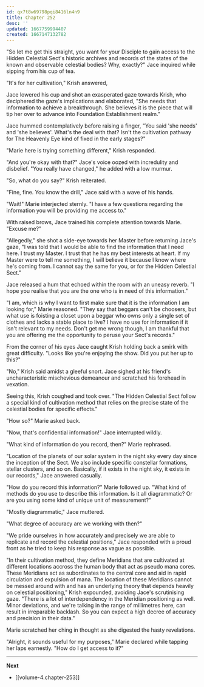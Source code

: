 ```yaml
---
id: qx7t8w69798pqi8416ln4n9
title: Chapter 252
desc: ''
updated: 1667759994407
created: 1667147132782
---
```


"So let me get this straight, you want for your Disciple to gain access to the Hidden Celestial Sect's historic archives and records of the states of the known and observable celestial bodies? Why, exactly?" Jace inquired while sipping from his cup of tea.

"It's for her cultivation," Krish answered,

Jace lowered his cup and shot an exasperated gaze towards Krish, who deciphered the gaze's implications and elaborated, "She needs that information to achieve a breakthrough. She believes it is the piece that will tip her over to advance into Foundation Establishment realm."

Jace hummed contemplatively before raising a finger, "You said 'she needs' and 'she believes'. What's the deal with that? Isn't the cultivation pathway for The Heavenly Eye kind of fixed in the early stages?"

"Marie here is trying something different," Krish responded.

"And you're okay with that?" Jace's voice oozed with incredulity and disbelief. "You really have changed," he added with a low murmur.

"So, what do you say?" Krish reiterated.

"Fine, fine. You know the drill," Jace said with a wave of his hands.

"Wait!" Marie interjected sternly. "I have a few questions regarding the information you will be providing me access to."

With raised brows, Jace trained his complete attention towards Marie. "Excuse me?"

"Allegedly," she shot a side-eye towards her Master before returning Jace's gaze, "I was told that I would be able to find the information that I need here. I trust my Master. I trust that he has my best interests at heart. If my Master were to tell me something, I will believe it because I know where he's coming from. I cannot say the same for you, or for the Hidden Celestial Sect."

Jace released a hum that echoed within the room with an uneasy reverb. "I hope you realise that you are the one who is in need of this information."

"I am, which is why I want to first make sure that it is the information I am looking for," Marie reasoned. "They say that beggars can't be choosers, but what use is foisting a closet upon a beggar who owns only a single set of clothes and lacks a stable place to live? I have no use for information if it isn't relevant to my needs. Don't get me wrong though, I am thankful that you are offering me the opportunity to peruse your Sect's records."

From the corner of his eyes Jace caught Krish holding back a smirk with great difficulty. "Looks like you're enjoying the show. Did you put her up to this?"

"No," Krish said amidst a gleeful snort. Jace sighed at his friend's uncharacteristic mischevious demeanour and scratched his forehead in vexation.

Seeing this, Krish coughed and took over. "The Hidden Celestial Sect follow a special kind of cultivation method that relies on the precise state of the celestial bodies for specific effects."

"How so?" Marie asked back.

"Now, that's confidential information!" Jace interrupted wildly.

"What kind of information do you record, then?" Marie rephrased.

"Location of the planets of our solar system in the night sky every day since the inception of the Sect. We also include specific constellar formations, stellar clusters, and so on. Basically, if it exists in the night sky, it exists in our records," Jace answered casually.

"How do you record this information?" Marie followed up. "What kind of methods do you use to describe this information. Is it all diagrammatic? Or are you using some kind of unique unit of measurement?"

"Mostly diagrammatic," Jace muttered.

"What degree of accuracy are we working with then?"

"We pride ourselves in how accurately and precisely we are able to replicate and record the celestial positions," Jace responded with a proud front as he tried to keep his response as vague as possible.

"In their cultivation method, they define Meridians that are cultivated at different locations accross the human body that act as pseudo mana cores. These Meridians act as subordinates to the central core and aid in rapid circulation and expulsion of mana. The location of these Meridians cannot be messed around with and has an underlying theory that depends heavily on celestial positioning," Krish expounded, avoiding Jace's scrutinising gaze. "There is a lot of interdependency in the Meridian positioning as well. Minor deviations, and we're talking in the range of millimetres here, can result in irreparable backlash. So you can expect a high decree of accuracy and precision in their data."

Marie scratched her ching in thought as she digested the hasty revelations.

"Alright, it sounds useful for my purposes," Marie declared while tapping her laps earnestly. "How do I get access to it?"



____

**Next**
* [[volume-4.chapter-253]]